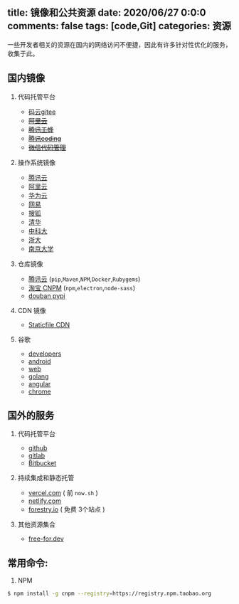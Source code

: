title: 镜像和公共资源
date: 2020/06/27 0:0:0
comments: false
tags: [code,Git]
categories: 资源
---

一些开发者相关的资源在国内的网络访问不便捷，因此有许多针对性优化的服务，收集于此。

<!--more-->

## 国内镜像

1. 代码托管平台
    - [码云gitee](https://gitee.com/)
    - ~~[阿里云](https://codeup.aliyun.com/)~~
    - ~~[腾讯工蜂](https://code.tencent.com/)~~
    - ~~[腾讯coding](https://coding.net/)~~
    - ~~[微信代码管理](https://git.weixin.qq.com/)~~

2. 操作系统镜像
    - [腾讯云](https://mirrors.tencent.com/)
    - [阿里云](https://developer.aliyun.com/mirror/)
    - [华为云](https://mirrors.huaweicloud.com/)
    - [网易](http://mirrors.163.com/)
    - [搜狐](http://mirrors.sohu.com/)
    - [清华](https://mirror.tuna.tsinghua.edu.cn/)
    - [中科大](http://mirrors.ustc.edu.cn/)
    - [浙大](http://mirrors.zju.edu.cn/)
    - [南京大学](http://mirrors.nju.edu.cn/)

3. 仓库镜像
    - [腾讯云](https://cloud.tencent.com/document/product/213/8623) (`pip`,`Maven`,`NPM`,`Docker`,`Rubygems`)
    - [淘宝 CNPM](https://npm.taobao.org/mirrors) (`npm`,`electron`,`node-sass`)
    - [douban pypi](https://pypi.doubanio.com/)

4. CDN 镜像
    - [Staticfile CDN](http://staticfile.org/)

5. 谷歌
    - [developers](https://developers.google.cn/)
    - [android](https://developer.android.google.cn/)
    - [web](https://developers.google.cn/web)
    - [golang](https://golang.google.cn/)
    - [angular](https://angular.cn/)
    - [chrome](https://www.google.cn/chrome/)


## 国外的服务

1. 代码托管平台
    - [github](https://github.com/)
    - [gitlab](https://gitlab.com/)
    - [Bitbucket](https://bitbucket.org/)

2. 持续集成和静态托管
    - [vercel.com](https://vercel.com/) ( 前 `now.sh` )
    - [netlify.com](https://www.netlify.com/)
    - [forestry.io](https://forestry.io/) ( 免费 3个站点 )

3. 其他资源集合
    - [free-for.dev](https://free-for.dev/)



## 常用命令:
1. NPM
```bash
$ npm install -g cnpm --registry=https://registry.npm.taobao.org
```
